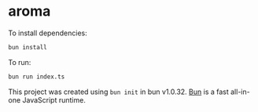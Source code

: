 # aroma

To install dependencies:

```bash
bun install
```

To run:

```bash
bun run index.ts
```

This project was created using `bun init` in bun v1.0.32. [Bun](https://bun.sh) is a fast all-in-one JavaScript runtime.
